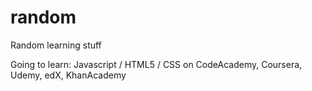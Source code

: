 # random
Random learning stuff

Going to learn:
Javascript / HTML5 / CSS
on
CodeAcademy, Coursera, Udemy, edX, KhanAcademy 
